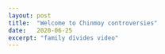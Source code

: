 ```yaml
---
layout: post
title:  "Welcome to Chinmoy controversies"
date:   2020-06-25
excerpt: "family divides video"
---
```

